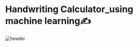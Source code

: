 # Handwriting Calculator_using machine learning✍️


![header](https://capsule-render.vercel.app/api?type=wave&color=d2ebfe&height=300&section=header&text=Handwriting%20calculator&desc=using%20machine%20learning&fontSize=50&demo=wave)

